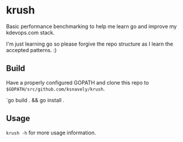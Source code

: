# krush

Basic performance benchmarking to help me learn go and improve my kdevops.com stack.

I'm just learning go so please forgive the repo structure as I learn the accepted patterns. :)

## Build

Have a properly configured GOPATH and clone this repo to `$GOPATH/src/github.com/ksnavely/krush`.

`go build . && go install .

## Usage

`krush -h` for more usage information.

